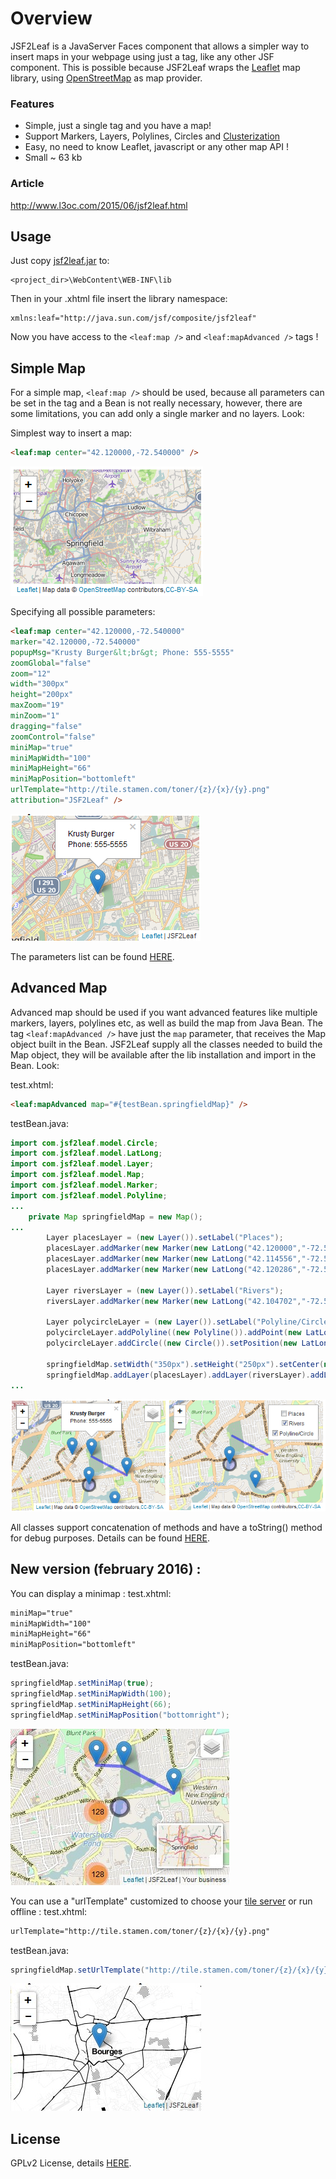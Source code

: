 # Overview
JSF2Leaf is a JavaServer Faces component that allows a simpler way to insert maps in your webpage using just a tag, like any other JSF component. This is possible because JSF2Leaf wraps the <a href="http://leafletjs.com">Leaflet</a> map library, using <a href="http://www.openstreetmap.org">OpenStreetMap</a> as map provider.

### Features
* Simple, just a single tag and you have a map!
* Support Markers, Layers, Polylines, Circles and [Clusterization](http://leaflet.github.io/Leaflet.markercluster/example/marker-clustering-realworld.10000.html)
* Easy, no need to know Leaflet, javascript or any other map API !
* Small ~ 63 kb

### Article
<a href="http://www.l3oc.com/2015/06/jsf2leaf.html">http://www.l3oc.com/2015/06/jsf2leaf.html</a>

## Usage
Just copy [jsf2leaf.jar](lib/jsf2leaf.jar?raw=true) to:
```
<project_dir>\WebContent\WEB-INF\lib
```
Then in your .xhtml file insert the library namespace:
```
xmlns:leaf="http://java.sun.com/jsf/composite/jsf2leaf"
```
Now you have access to the `<leaf:map />` and `<leaf:mapAdvanced />` tags !

## Simple Map
For a simple map, `<leaf:map />` should be used, because all parameters can be set in the tag and a Bean is not really necessary, however, there are some limitations, you can add only a single marker and no layers. Look:

Simplest way to insert a map:
```html
<leaf:map center="42.120000,-72.540000" />
```
![](images/simple.png?raw=true)

Specifying all possible parameters:
```html
<leaf:map center="42.120000,-72.540000" 
marker="42.120000,-72.540000"
popupMsg="Krusty Burger&lt;br&gt; Phone: 555-5555" 
zoomGlobal="false" 
zoom="12"
width="300px" 
height="200px" 
maxZoom="19" 
minZoom="1" 
dragging="false"
zoomControl="false"
miniMap="true"
miniMapWidth="100"
miniMapHeight="66"
miniMapPosition="bottomleft"
urlTemplate="http://tile.stamen.com/toner/{z}/{x}/{y}.png"
attribution="JSF2Leaf" />
```
![](images/full.png?raw=true)

The parameters list can be found [HERE](docs/map.pdf?raw=true).

## Advanced Map
Advanced map should be used if you want advanced features like multiple markers, layers, polylines etc, as well as build the map from Java Bean. The tag `<leaf:mapAdvanced />` have just the `map` parameter, that receives the Map object built in the Bean. JSF2Leaf supply all the classes needed to build the Map object, they will be available after the lib installation and import in the Bean. Look:

test.xhtml:
```html
<leaf:mapAdvanced map="#{testBean.springfieldMap}" />
```
testBean.java:
```java
import com.jsf2leaf.model.Circle;
import com.jsf2leaf.model.LatLong;
import com.jsf2leaf.model.Layer;
import com.jsf2leaf.model.Map;
import com.jsf2leaf.model.Marker;
import com.jsf2leaf.model.Polyline;
...
	private Map springfieldMap = new Map();
...
		Layer placesLayer = (new Layer()).setLabel("Places");
		placesLayer.addMarker(new Marker(new LatLong("42.120000","-72.540000"),"<b>Krusty Burger</b><br>Phone: 555-5555"));
		placesLayer.addMarker(new Marker(new LatLong("42.114556","-72.526309"),"<b>Elementary School</b><br>Skinner&#39;s Phone: 555-5555"));
		placesLayer.addMarker(new Marker(new LatLong("42.120286","-72.547488"),"<b>Hospital</b><br>Dr. Hibbert lol"));
	
		Layer riversLayer = (new Layer()).setLabel("Rivers");
		riversLayer.addMarker(new Marker(new LatLong("42.104702","-72.530923"))).addMarker(new Marker(new LatLong("42.111707","-72.541008")));

		Layer polycircleLayer = (new Layer()).setLabel("Polyline/Circle");
		polycircleLayer.addPolyline((new Polyline()).addPoint(new LatLong("42.114556","-72.526309")).addPoint(new LatLong("42.120000","-72.540000")));
		polycircleLayer.addCircle((new Circle()).setPosition(new LatLong("42.111707","-72.541008")));

		springfieldMap.setWidth("350px").setHeight("250px").setCenter(new LatLong("42.111707","-72.541008")).setZoom(13);
		springfieldMap.addLayer(placesLayer).addLayer(riversLayer).addLayer(polycircleLayer);
...
```
![](images/advanced.png?raw=true)

All classes support concatenation of methods and have a toString() method for debug purposes. Details can be found [HERE](docs/mapadvanced.pdf?raw=true).

## New version (february 2016) :
You can display a minimap :
test.xhtml:
```html
miniMap="true"
miniMapWidth="100"
miniMapHeight="66"
miniMapPosition="bottomleft"
```
testBean.java:
```java
springfieldMap.setMiniMap(true);
springfieldMap.setMiniMapWidth(100);
springfieldMap.setMiniMapHeight(66);
springfieldMap.setMiniMapPosition("bottomright");
```
![](images/minimap.jpg?raw=true)

You can use a "urlTemplate" customized to choose your <a href="http://wiki.openstreetmap.org/wiki/Tile_servers">tile server</a> or run offline :
test.xhtml:
```html
urlTemplate="http://tile.stamen.com/toner/{z}/{x}/{y}.png"
```
testBean.java:
```java
springfieldMap.setUrlTemplate("http://tile.stamen.com/toner/{z}/{x}/{y}.png");
```
![](images/offline.jpg?raw=true)

## License
GPLv2 License, details [HERE](LICENSE).
